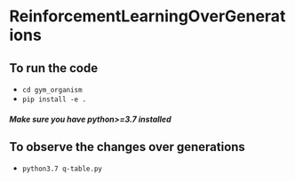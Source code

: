 # ReinforcementLearningOverGenerations

## To run the code

* `cd gym_organism`
* `pip install -e .`

##### Make sure you have python>=3.7 installed

## To observe the changes over generations

* `python3.7 q-table.py`

